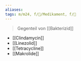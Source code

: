 ```yaml
---
aliases: 
tags: m/m24, f/💊/Medikament, f/🦠
---
```

> Gegenteil von [[Bakterizid]]
- [[Clindamycin]]
- [[Linezolid]]
- [[Tetracycline]]
- [[Makrolide]]